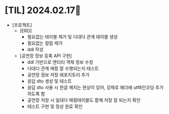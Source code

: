 # [TIL] 2024.02.17📒

* [프로젝트]
  * [ERD]
    * 필요없는 테이블 제거 및 다대다 관계 테이블 생성
    * 필요없는 컬럼 제거
    * ddl 작성
  * [공연장 정보 등록 API 구현]
    * ddl 기반으로 엔티티 객체 정보 수정
    * 다대다 관계 매핑 잘 수행되는지 테스트
    * 공연장 정보 저장 레포지토리 추가
    * 응답 dto 생성 및 테스트
    * 응답 dto 사용 시 한글 깨지는 현상이 있어, 강제로 헤더에 utf8인코딩 추가하도록 함
    * 공연장 저장 시 일대다 매핑테이블도 함께 저장 잘 되는지 확인
    * 테스트 구현 및 정상 완료 확인

